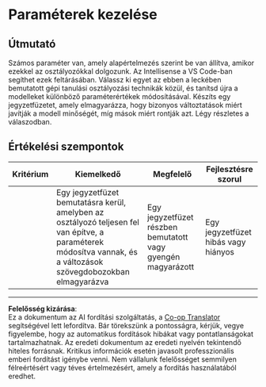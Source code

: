 <!--
CO_OP_TRANSLATOR_METADATA:
{
  "original_hash": "58dfdaf79fb73f7d34b22bdbacf57329",
  "translation_date": "2025-09-05T16:24:43+00:00",
  "source_file": "4-Classification/3-Classifiers-2/assignment.md",
  "language_code": "hu"
}
-->
# Paraméterek kezelése

## Útmutató

Számos paraméter van, amely alapértelmezés szerint be van állítva, amikor ezekkel az osztályozókkal dolgozunk. Az Intellisense a VS Code-ban segíthet ezek feltárásában. Válassz ki egyet az ebben a leckében bemutatott gépi tanulási osztályozási technikák közül, és tanítsd újra a modelleket különböző paraméterértékek módosításával. Készíts egy jegyzetfüzetet, amely elmagyarázza, hogy bizonyos változtatások miért javítják a modell minőségét, míg mások miért rontják azt. Légy részletes a válaszodban.

## Értékelési szempontok

| Kritérium | Kiemelkedő                                                                                                           | Megfelelő                                             | Fejlesztésre szorul           |
| --------- | -------------------------------------------------------------------------------------------------------------------- | ---------------------------------------------------- | ----------------------------- |
|           | Egy jegyzetfüzet bemutatásra kerül, amelyben az osztályozó teljesen fel van építve, a paraméterek módosítva vannak, és a változások szövegdobozokban elmagyarázva | Egy jegyzetfüzet részben bemutatott vagy gyengén magyarázott | Egy jegyzetfüzet hibás vagy hiányos |

---

**Felelősség kizárása**:  
Ez a dokumentum az AI fordítási szolgáltatás, a [Co-op Translator](https://github.com/Azure/co-op-translator) segítségével lett lefordítva. Bár törekszünk a pontosságra, kérjük, vegye figyelembe, hogy az automatikus fordítások hibákat vagy pontatlanságokat tartalmazhatnak. Az eredeti dokumentum az eredeti nyelvén tekintendő hiteles forrásnak. Kritikus információk esetén javasolt professzionális emberi fordítást igénybe venni. Nem vállalunk felelősséget semmilyen félreértésért vagy téves értelmezésért, amely a fordítás használatából eredhet.